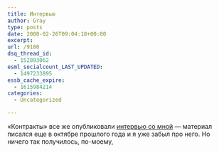 ```yaml
---
title: Интервью
author: Gray
type: posts
date: 2008-02-26T09:04:18+00:00
excerpt:
url: /9180
dsq_thread_id:
  - 152893062
esml_socialcount_LAST_UPDATED:
  - 1497233895
essb_cache_expire:
  - 1615984214
categories:
  - Uncategorized

---
```








&#171;Контракты&#187; все же опубликовали <a href="http://kontrakty.com.ua/show/rus/article/34/07200810049.html" target="_blank">интервью со мной</a> &#8212; материал писался еще в октябре прошлого года и я уже забыл про него. Но ничего так получилось, по-моему,